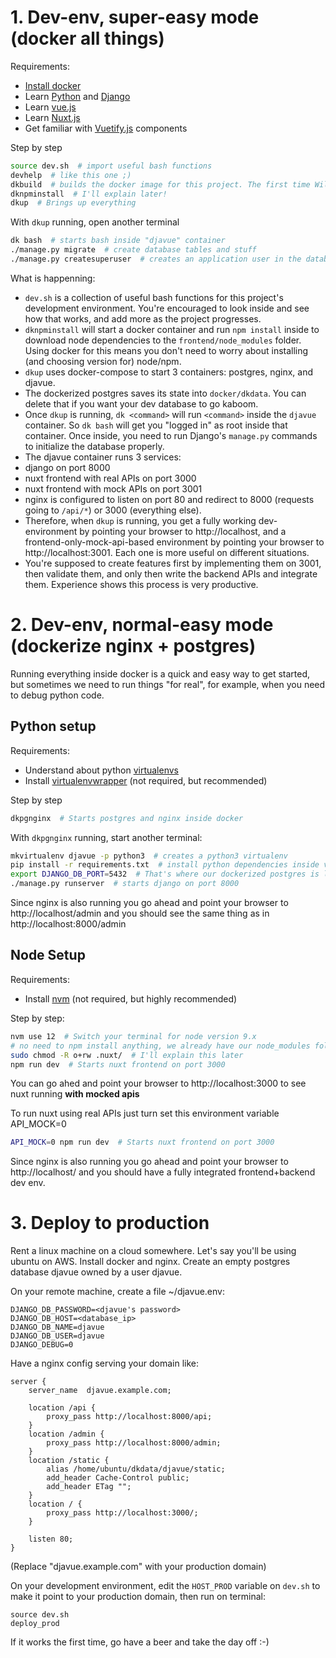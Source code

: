 # 1. Dev-env, super-easy mode (docker all things)

Requirements:
- [Install docker](https://docs.docker.com/install/)
- Learn [Python](https://docs.python.org/3/tutorial/) and [Django](https://docs.djangoproject.com/en/2.0/intro/tutorial01/)
- Learn [vue.js](vuejs.org)
- Learn [Nuxt.js](https://nuxtjs.org/)
- Get familiar with [Vuetify.js](vuetifyjs.com/) components

Step by step

```bash
source dev.sh  # import useful bash functions
devhelp  # like this one ;)
dkbuild  # builds the docker image for this project. The first time Will take a while.
dknpminstall  # I'll explain later!
dkup  # Brings up everything
```

With `dkup` running, open another terminal

```bash
dk bash  # starts bash inside "djavue" container
./manage.py migrate  # create database tables and stuff
./manage.py createsuperuser  # creates an application user in the database
```

What is happenning:

* `dev.sh` is a collection of useful bash functions for this project's development environment. You're encouraged to look inside and see how that works, and add more as the project progresses.
* `dknpminstall` will start a docker container and run `npm install` inside to download node dependencies to the `frontend/node_modules` folder. Using docker for this means you don't need to worry about installing (and choosing version for) node/npm.
* `dkup` uses docker-compose to start 3 containers: postgres, nginx, and djavue.
* The dockerized postgres saves its state into `docker/dkdata`. You can delete that if you want your dev database to go kaboom.
* Once `dkup` is running, `dk <command>` will run `<command>` inside the `djavue` container. So `dk bash` will get you "logged in" as root inside that container. Once inside, you need to run Django's `manage.py` commands to initialize the database properly.
* The djavue container runs 3 services:
 * django on port 8000
 * nuxt frontend with real APIs on port 3000
 * nuxt frontend with mock APIs on port 3001
* nginx is configured to listen on port 80 and redirect to 8000 (requests going to `/api/*`) or 3000 (everything else).
* Therefore, when `dkup` is running, you get a fully working dev-environment by pointing your browser to http://localhost, and a frontend-only-mock-api-based environment by pointing your browser to http://localhost:3001. Each one is more useful on different situations.
* You're supposed to create features first by implementing them on 3001, then validate them, and only then write the backend APIs and integrate them. Experience shows this process is very productive.

# 2. Dev-env, normal-easy mode (dockerize nginx + postgres)

Running everything inside docker is a quick and easy way to get started, but sometimes we need to run things "for real", for example, when you need to debug python code.

## Python setup

Requirements:
 - Understand about python [virtualenvs](https://docs.python.org/3/tutorial/venv.html)
 - Install [virtualenvwrapper](https://virtualenvwrapper.readthedocs.io/en/latest/) (not required, but recommended)

Step by step

```bash
dkpgnginx  # Starts postgres and nginx inside docker
```

With `dkpgnginx` running, start another terminal:

```bash
mkvirtualenv djavue -p python3  # creates a python3 virtualenv
pip install -r requirements.txt  # install python dependencies inside virtualenv
export DJANGO_DB_PORT=5432  # That's where our dockerized postgres is listening
./manage.py runserver  # starts django on port 8000
```

Since nginx is also running you go ahead and point your browser to http://localhost/admin and you should see the same thing as in http://localhost:8000/admin

## Node Setup

Requirements:

* Install [nvm](https://github.com/creationix/nvm) (not required, but highly recommended)

Step by step:

```bash
nvm use 12  # Switch your terminal for node version 9.x
# no need to npm install anything, we already have our node_modules folder
sudo chmod -R o+rw .nuxt/  # I'll explain this later
npm run dev  # Starts nuxt frontend on port 3000
```

You can go ahed and point your browser to http://localhost:3000 to see nuxt running **with mocked apis**

To run nuxt using real APIs just turn set this environment variable API_MOCK=0

```bash
API_MOCK=0 npm run dev  # Starts nuxt frontend on port 3000
```

Since nginx is also running you go ahead and point your browser to http://localhost/ and you should have a fully integrated frontend+backend dev env.

# 3. Deploy to production

Rent a linux machine on a cloud somewhere. Let's say you'll be using ubuntu on AWS.
Install docker and nginx. Create an empty postgres database djavue owned by a user djavue.

On your remote machine, create a file ~/djavue.env:

```
DJANGO_DB_PASSWORD=<djavue's password>
DJANGO_DB_HOST=<database_ip>
DJANGO_DB_NAME=djavue
DJANGO_DB_USER=djavue
DJANGO_DEBUG=0
```

Have a nginx config serving your domain like:

```
server {
    server_name  djavue.example.com;

    location /api {
        proxy_pass http://localhost:8000/api;
    }
    location /admin {
        proxy_pass http://localhost:8000/admin;
    }
    location /static {
        alias /home/ubuntu/dkdata/djavue/static;
        add_header Cache-Control public;
        add_header ETag "";
    }
    location / {
        proxy_pass http://localhost:3000/;
    }

    listen 80;
}
```

(Replace "djavue.example.com" with your production domain)

On your development environment, edit the `HOST_PROD` variable on `dev.sh` to make it point to your production domain, then run on terminal:

```
source dev.sh
deploy_prod
```

If it works the first time, go have a beer and take the day off :-)
